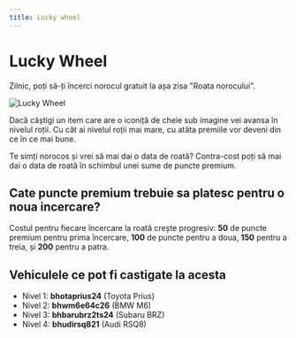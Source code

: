 ```yaml
---
title: Lucky wheel
---
```


# Lucky Wheel 
Zilnic, poți să-ți încerci norocul gratuit la așa zisa "Roata norocului".

![Lucky Wheel](https://i.imgur.com/xD3TRvB.png "Lucky wheel")

Dacă câștigi un item care are o iconiță de cheie sub imagine vei avansa în nivelul roții. Cu cât ai nivelul roții mai mare, cu atâta premiile vor deveni din ce în ce mai bune.

Te simți norocos și vrei să mai dai o data de roată? Contra-cost poți să mai dai o data de roată în schimbul unei sume de puncte premium.
## Cate puncte premium trebuie sa platesc pentru o noua incercare?
Costul pentru fiecare încercare la roată crește progresiv: **50** de puncte premium pentru prima încercare, **100** de puncte pentru a doua, **150** pentru a treia, și **200** pentru a patra.
## Vehiculele ce pot fi castigate la acesta

- Nivel 1: **bhotaprius24** (Toyota Prius)
- Nivel 2: **bhwm6e64c26** (BMW M6)
- Nivel 3: **bhbarubrz2ts24** (Subaru BRZ) 
- Nivel 4: **bhudirsq821** (Audi RSQ8) 

